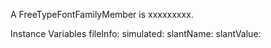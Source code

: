 A FreeTypeFontFamilyMember is xxxxxxxxx.Instance Variables	fileInfo:		<Object>	simulated:		<Object>	slantName:		<Object>	slantValue:		<Object>	stretchName:		<Object>	stretchValue:		<Object>	weightName:		<Object>	weightValue:		<Object>fileInfo	- xxxxxsimulated	- xxxxxslantName	- xxxxxslantValue	- xxxxxstretchName	- xxxxxstretchValue	- xxxxxweightName	- xxxxxweightValue	- xxxxx